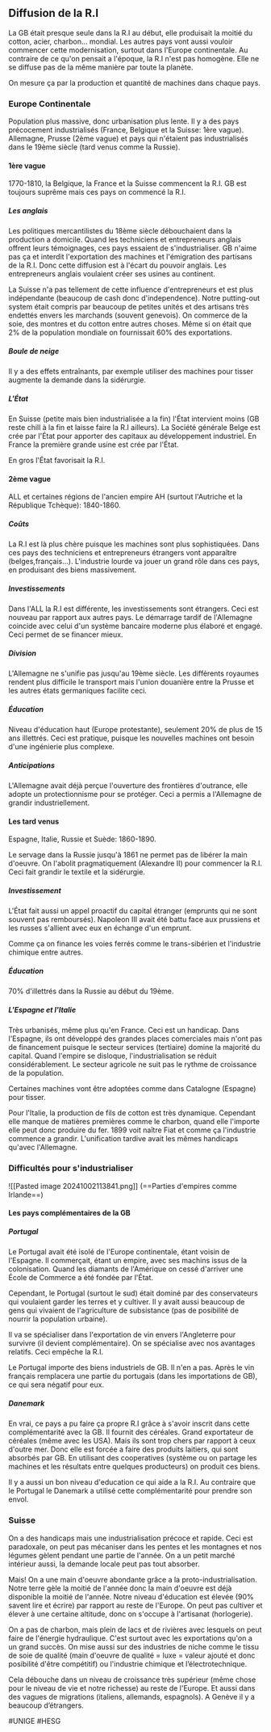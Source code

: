 ## Diffusion de la R.I
La GB était presque seule dans la R.I au début, elle produisait la moitié du cotton, acier, charbon... mondial. Les autres pays vont aussi vouloir commencer cette modernisation, surtout dans l'Europe continentale. Au contraire de ce qu'on pensait a l'époque, la R.I n'est pas homogène. Elle ne se diffuse pas de la même manière par toute la planète.

On mesure ça par la production et quantité de machines dans chaque pays.
### Europe Continentale
Population plus massive, donc urbanisation plus lente. Il y a des pays précocement industrialisés (France, Belgique et la Suisse: 1ère vague). Allemagne, Prusse (2ème vague) et pays qui n'étaient pas industrialisés dans le 19ème siècle (tard venus comme la Russie).
#### 1ère vague
1770-1810, la Belgique, la France et la Suisse commencent la R.I. GB est toujours suprême mais ces pays on commencé la R.I.
##### Les anglais
Les politiques mercantilistes du 18ème siècle débouchaient dans la production a domicile. Quand les techniciens et entrepreneurs anglais offrent leurs témoignages, ces pays essaient de s'industrialiser. GB n'aime pas ça et interdit l'exportation des machines et l'émigration des partisans de la R.I. Donc cette diffusion est à l'écart du pouvoir anglais. Les entrepreneurs anglais voulaient créer ses usines au continent.

La Suisse n'a pas tellement de cette influence d'entrepreneurs et est plus indépendante (beaucoup de cash donc d'independence). Notre putting-out system était compris par beaucoup de petites unités et des artisans très endettés envers les marchands (souvent genevois). On commerce de la soie, des montres et du cotton entre autres choses. Même si on était que 2% de la population mondiale on fournissait 60% des exportations.
##### Boule de neige
Il y a des effets entraînants, par exemple utiliser des machines pour tisser augmente la demande dans la sidérurgie.
##### L'État
En Suisse (petite mais bien industrialisée a la fin) l'État intervient moins (GB reste chill à la fin et laisse faire la R.I ailleurs). La Société générale Belge est crée par l'État pour apporter des capitaux au développement industriel. En France la première grande usine est crée par l'État.

En gros l'État favorisait la R.I.
#### 2ème vague
ALL et certaines régions de l'ancien empire AH (surtout l'Autriche et la République Tchèque): 1840-1860.
##### Coûts
La R.I est là plus chère puisque les machines sont plus sophistiquées. Dans ces pays des techniciens et entrepreneurs étrangers vont apparaître (belges,français...). L'industrie lourde va jouer un grand rôle dans ces pays, en produisant des biens massivement.
##### Investissements
Dans l'ALL la R.I est différente, les investissements sont étrangers. Ceci est nouveau par rapport aux autres pays. Le démarrage tardif de l'Allemagne coincide avec celui d'un système bancaire moderne plus élaboré et engagé. Ceci permet de se financer mieux.
##### Division
L'Allemagne ne s'unifie pas jusqu'au 19ème siècle. Les différents royaumes rendent plus difficile le transport mais l'union douanière entre la Prusse et les autres états germaniques facilite ceci.
##### Éducation
Niveau d'éducation haut (Europe protestante), seulement 20% de plus de 15 ans illettrés. Ceci est pratique, puisque les nouvelles machines ont besoin d'une ingénierie plus complexe.
##### Anticipations
L'Allemagne avait déjà perçue l'ouverture des frontières d'outrance, elle adopte un protectionnisme pour se protéger. Ceci a permis a l'Allemagne de grandir industriellement.
#### Les tard venus
Espagne, Italie, Russie et Suède: 1860-1890.

Le servage dans la Russie jusqu'à 1861 ne permet pas de libérer la main d'oeuvre. On l'abolit pragmatiquement (Alexandre II) pour commencer la R.I. Ceci fait grandir le textile et la sidérurgie. 
##### Investissement
L'État fait aussi un appel proactif du capital étranger (emprunts qui ne sont souvent pas remboursés). Napoleon III avait été battu face aux prussiens et les russes s'allient avec eux en échange d'un emprunt.

Comme ça on finance les voies ferrés comme le trans-sibérien et l'industrie chimique entre autres.
##### Éducation
70% d'illettrés dans la Russie au début du 19ème.
##### L'Espagne et l'Italie
Très urbanisés, même plus qu'en France. Ceci est un handicap. Dans l'Espagne, ils ont développé des grandes places comerciales mais n'ont pas de financement puisque le secteur services (tertiaire) domine la majorité du capital. Quand l'empire se disloque, l'industrialisation se réduit considérablement. Le secteur agricole ne suit pas le rythme de croissance de la population.

Certaines machines vont être adoptées comme dans Catalogne (Espagne) pour tisser.

Pour l'Italie, la production de fils de cotton est très dynamique. Cependant elle manque de matières premières comme le charbon, quand elle l'importe elle peut donc produire du fer. 1899 voit naître Fiat et comme ça l'industrie commence a grandir. L'unification tardive avait les mêmes handicaps qu'avec l'Allemagne.
### Difficultés pour s'industrialiser
![[Pasted image 20241002113841.png]]
(==Parties d'empires comme Irlande==)
#### Les pays complémentaires de la GB
##### Portugal
Le Portugal avait été isolé de l'Europe continentale, étant voisin de l'Espagne. Il commerçait, étant un empire, avec ses machins issus de la colonisation. Quand les diamants de l'Amérique on cessé d'arriver une École de Commerce a été fondée par l'État.

Cependant, le Portugal (surtout le sud) était dominé par des conservateurs qui voulaient garder les terres et y cultiver. Il y avait aussi beaucoup de gens qui vivaient de l'agriculture de subsistance (pas de posibilité de nourrir la population urbaine).

Il va se spécialiser dans l'exportation de vin envers l'Angleterre pour survivre (il devient complémentaire). On se spécialise avec nos avantages relatifs. Ceci empêche la R.I.

Le Portugal importe des biens industriels de GB. Il n'en a pas. Après le vin français remplacera une partie du portugais (dans les importations de GB), ce qui sera négatif pour eux.
##### Danemark
En vrai, ce pays a pu faire ça propre R.I grâce à s'avoir inscrit dans cette complémentarité avec la GB. Il fournit des céréales. Grand exportateur de céréales (même avec les USA). Mais ils sont trop chers par rapport à ceux d'outre mer. Donc elle est forcée a faire des produits laitiers, qui sont absorbés par GB. En utilisant des cooperatives (système ou on partage les machines et les résultats entre quelques producteurs) on produit ces biens.

Il y a aussi un bon niveau d'education ce qui aide a la R.I. Au contraire que le Portugal le Danemark a utilisé cette complémentarité pour prendre son envol.
### Suisse
On a des handicaps mais une industrialisation précoce et rapide. Ceci est paradoxale, on peut pas mécaniser dans les pentes et les montagnes et nos légumes gèlent pendant une partie de l'année. On a un petit marché intérieur aussi, la demande locale peut pas tout absorber.

Mais! On a une main d'oeuvre abondante grâce a la proto-industrialisation. Notre terre gèle la moitié de l'année donc la main d'oeuvre est déjà disponible la moitié de l'année. Notre niveau d'éducation est élevée (90% savent lire et écrire) par rapport au reste de l'Europe. On peut pas cultiver et élever à une certaine altitude, donc on s'occupe à l'artisanat (horlogerie).

On a pas de charbon, mais plein de lacs et de rivières avec lesquels on peut faire de l'énergie hydraulique. C'est surtout avec les exportations qu'on a un grand succès. On mise aussi sur des industries de niche comme le tissu de soie de qualité (main d'oeuvre de qualité = luxe = valeur ajouté et donc posibilité d'être compétitif) ou l'industrie chimique et l’électrotechnique.

Cela débouche dans un niveau de croissance très supérieur (même chose pour le niveau de vie et notre richesse) au reste de l'Europe. Et aussi dans des vagues de migrations (italiens, allemands, espagnols). A Genève il y a beaucoup d’étrangers.

#UNIGE #HESG 